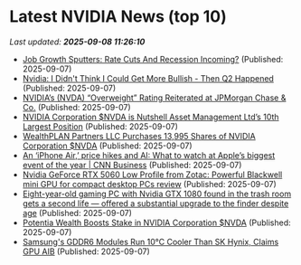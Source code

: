 # Latest NVIDIA News (top 10)
_Last updated: **2025-09-08 11:26:10**_

- [Job Growth Sputters: Rate Cuts And Recession Incoming?](https://www.forbes.com/sites/bill_stone/2025/09/07/job-growth-sputters-rate-cuts-and-recession-incoming/) (Published: 2025-09-07)
- [Nvidia: I Didn't Think I Could Get More Bullish - Then Q2 Happened](https://biztoc.com/x/9b2fdcfe1897e59c) (Published: 2025-09-07)
- [NVIDIA’s (NVDA) “Overweight” Rating Reiterated at JPMorgan Chase & Co.](https://www.etfdailynews.com/2025/09/07/nvidias-nvda-overweight-rating-reiterated-at-jpmorgan-chase-co/) (Published: 2025-09-07)
- [NVIDIA Corporation $NVDA is Nutshell Asset Management Ltd’s 10th Largest Position](https://www.etfdailynews.com/2025/09/07/nvidia-corporation-nvda-is-nutshell-asset-management-ltds-10th-largest-position/) (Published: 2025-09-07)
- [WealthPLAN Partners LLC Purchases 13,995 Shares of NVIDIA Corporation $NVDA](https://www.etfdailynews.com/2025/09/07/wealthplan-partners-llc-purchases-13995-shares-of-nvidia-corporation-nvda/) (Published: 2025-09-07)
- [An ‘iPhone Air,’ price hikes and AI: What to watch at Apple’s biggest event of the year | CNN Business](https://www.cnn.com/2025/09/07/tech/iphone-air-price-ai-apple-event) (Published: 2025-09-07)
- [Nvidia GeForce RTX 5060 Low Profile from Zotac: Powerful Blackwell mini GPU for compact desktop PCs review](https://www.notebookcheck.net/Nvidia-GeForce-RTX-5060-Low-Profile-from-Zotac-Powerful-Blackwell-mini-GPU-for-compact-desktop-PCs-review.1107439.0.html) (Published: 2025-09-07)
- [Eight-year-old gaming PC with Nvidia GTX 1080 found in the trash room gets a second life — offered a substantial upgrade to the finder despite age](https://www.tomshardware.com/desktops/gaming-pcs/eight-year-old-gaming-pc-with-nvidia-gtx-1080-found-in-the-trash-room-gets-a-second-life-offered-a-substantial-upgrade-to-the-finder-despite-age) (Published: 2025-09-07)
- [Potentia Wealth Boosts Stake in NVIDIA Corporation $NVDA](https://www.etfdailynews.com/2025/09/07/potentia-wealth-boosts-stake-in-nvidia-corporation-nvda/) (Published: 2025-09-07)
- [Samsung's GDDR6 Modules Run 10°C Cooler Than SK Hynix, Claims GPU AIB](https://www.techpowerup.com/340751/samsungs-gddr6-modules-run-10-c-cooler-than-sk-hynix-claims-gpu-aib) (Published: 2025-09-07)
